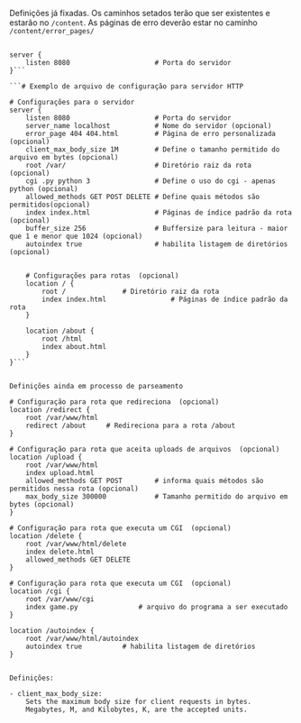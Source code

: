 Definições já fixadas.
Os caminhos setados terão que ser existentes e estarão no ``/content``.
As páginas de erro deverão estar no caminho ``/content/error_pages/``

```# Configuração mínima para o webserv rodar

server {
	listen 8080						# Porta do servidor
}```

```# Exemplo de arquivo de configuração para servidor HTTP

# Configurações para o servidor
server {
	listen 8080						# Porta do servidor
	server_name localhost			# Nome do servidor (opcional)
	error_page 404 404.html			# Página de erro personalizada (opcional)
	client_max_body_size 1M			# Define o tamanho permitido do arquivo em bytes (opcional)
	root /var/						# Diretório raiz da rota (opcional)
	cgi .py python 3				# Define o uso do cgi - apenas python (opcional)
	allowed_methods GET POST DELETE # Define quais métodos são permitidos(opcional)
	index index.html				# Páginas de índice padrão da rota (opcional)
	buffer_size 256					# Buffersize para leitura - maior que 1 e menor que 1024 (opcional)
	autoindex true					# habilita listagem de diretórios (opcional)


	# Configurações para rotas  (opcional)
	location / {
		root /				# Diretório raiz da rota
		index index.html				# Páginas de índice padrão da rota
	}

	location /about {
		root /html
		index about.html
	}
}```


Definições ainda em processo de parseamento
```
	# Configuração para rota que redireciona  (opcional)
	location /redirect {
		root /var/www/html
		redirect /about		# Redireciona para a rota /about
	}

	# Configuração para rota que aceita uploads de arquivos  (opcional)
	location /upload {
		root /var/www/html
		index upload.html
		allowed_methods GET POST		# informa quais métodos são permitidos nessa rota (opcional)
		max_body_size 300000			# Tamanho permitido do arquivo em bytes (opcional)
	}

	# Configuração para rota que executa um CGI  (opcional)
	location /delete {
		root /var/www/html/delete
		index delete.html
		allowed_methods GET DELETE		
	}

	# Configuração para rota que executa um CGI  (opcional)
	location /cgi {
		root /var/www/cgi
		index game.py				# arquivo do programa a ser executado
	}

	location /autoindex {
		root /var/www/html/autoindex
		autoindex true			# habilita listagem de diretórios
	}
```

Definições:

- client_max_body_size:
	Sets the maximum body size for client requests in bytes.
	Megabytes, M, and Kilobytes, K, are the accepted units.